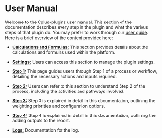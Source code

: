 # User Manual

Welcome to the Cplus-plugins user manual. This section of the documentation describes every step in the plugin and what the various steps of that plugin do. You may prefer to work through our [user guide](../guide/index.md). Here is a brief overview of the content provided here:

* **[Calculations and Formulas:](calculation-and-formula.md)** This section provides details about the calculations and formulas used within the platform.

* **[Settings:](./settings.md)** Users can access this section to manage the plugin settings.

* **[Step 1:](step-1.md)** This page guides users through Step 1 of a process or workflow, detailing the necessary actions and inputs required.

* **[Step 2:](step-2.md)** Users can refer to this section to understand Step 2 of the process, including the activities and pathways involved.

* **[Step 3:](step-3.md)** Step 3 is explained in detail in this documentation, outlining the weighting priorities and configuration options.

* **[Step 4:](step-4.md)** Step 4 is explained in detail in this documentation, outlining the adding outputs to the report.

* **[Logs:](logs.md)** Documentation for the log.
